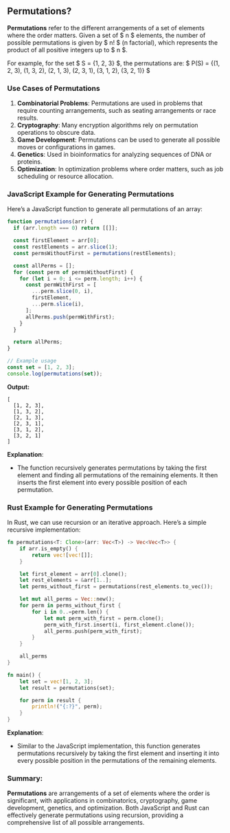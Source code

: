 ## Permutations?

**Permutations** refer to the different arrangements of a set of elements where the order matters. Given a set of $ n $ elements, the number of possible permutations is given by $ n! $ (n factorial), which represents the product of all positive integers up to $ n $.

For example, for the set $ S = \{1, 2, 3\} $, the permutations are:
$
P(S) = \{(1, 2, 3), (1, 3, 2), (2, 1, 3), (2, 3, 1), (3, 1, 2), (3, 2, 1)\}
$

### Use Cases of Permutations

1. **Combinatorial Problems**: Permutations are used in problems that require counting arrangements, such as seating arrangements or race results.
2. **Cryptography**: Many encryption algorithms rely on permutation operations to obscure data.
3. **Game Development**: Permutations can be used to generate all possible moves or configurations in games.
4. **Genetics**: Used in bioinformatics for analyzing sequences of DNA or proteins.
5. **Optimization**: In optimization problems where order matters, such as job scheduling or resource allocation.

### JavaScript Example for Generating Permutations

Here’s a JavaScript function to generate all permutations of an array:

```javascript
function permutations(arr) {
  if (arr.length === 0) return [[]];

  const firstElement = arr[0];
  const restElements = arr.slice(1);
  const permsWithoutFirst = permutations(restElements);

  const allPerms = [];
  for (const perm of permsWithoutFirst) {
    for (let i = 0; i <= perm.length; i++) {
      const permWithFirst = [
        ...perm.slice(0, i),
        firstElement,
        ...perm.slice(i),
      ];
      allPerms.push(permWithFirst);
    }
  }

  return allPerms;
}

// Example usage
const set = [1, 2, 3];
console.log(permutations(set));
```

**Output:**

```
[
  [1, 2, 3],
  [1, 3, 2],
  [2, 1, 3],
  [2, 3, 1],
  [3, 1, 2],
  [3, 2, 1]
]
```

**Explanation**:

- The function recursively generates permutations by taking the first element and finding all permutations of the remaining elements. It then inserts the first element into every possible position of each permutation.

### Rust Example for Generating Permutations

In Rust, we can use recursion or an iterative approach. Here’s a simple recursive implementation:

```rust
fn permutations<T: Clone>(arr: Vec<T>) -> Vec<Vec<T>> {
    if arr.is_empty() {
        return vec![vec![]];
    }

    let first_element = arr[0].clone();
    let rest_elements = &arr[1..];
    let perms_without_first = permutations(rest_elements.to_vec());

    let mut all_perms = Vec::new();
    for perm in perms_without_first {
        for i in 0..=perm.len() {
            let mut perm_with_first = perm.clone();
            perm_with_first.insert(i, first_element.clone());
            all_perms.push(perm_with_first);
        }
    }

    all_perms
}

fn main() {
    let set = vec![1, 2, 3];
    let result = permutations(set);

    for perm in result {
        println!("{:?}", perm);
    }
}
```

**Explanation**:

- Similar to the JavaScript implementation, this function generates permutations recursively by taking the first element and inserting it into every possible position in the permutations of the remaining elements.

### Summary:

**Permutations** are arrangements of a set of elements where the order is significant, with applications in combinatorics, cryptography, game development, genetics, and optimization. Both JavaScript and Rust can effectively generate permutations using recursion, providing a comprehensive list of all possible arrangements.
